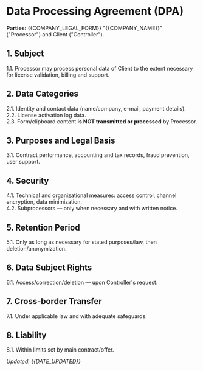 # Data Processing Agreement (DPA)

**Parties:** {{COMPANY_LEGAL_FORM}} "{{COMPANY_NAME}}" ("Processor") and Client ("Controller").

## 1. Subject
1.1. Processor may process personal data of Client to the extent necessary for license validation, billing and support.

## 2. Data Categories
2.1. Identity and contact data (name/company, e-mail, payment details).  
2.2. License activation log data.  
2.3. Form/clipboard content **is NOT transmitted or processed** by Processor.

## 3. Purposes and Legal Basis
3.1. Contract performance, accounting and tax records, fraud prevention, user support.

## 4. Security
4.1. Technical and organizational measures: access control, channel encryption, data minimization.  
4.2. Subprocessors — only when necessary and with written notice.

## 5. Retention Period
5.1. Only as long as necessary for stated purposes/law, then deletion/anonymization.

## 6. Data Subject Rights
6.1. Access/correction/deletion — upon Controller's request.

## 7. Cross-border Transfer
7.1. Under applicable law and with adequate safeguards.

## 8. Liability
8.1. Within limits set by main contract/offer.

_Updated: {{DATE_UPDATED}}_
